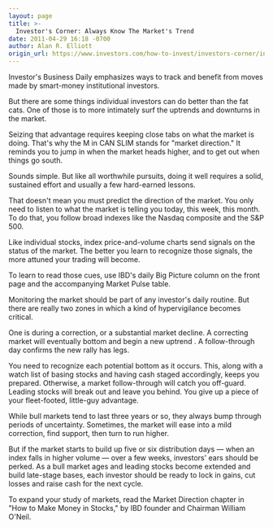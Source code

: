 ```yaml
---
layout: page
title: >-
  Investor's Corner: Always Know The Market's Trend
date: 2011-04-29 16:18 -0700
author: Alan R. Elliott
origin_url: https://www.investors.com/how-to-invest/investors-corner/investors-corner-always-know-the-markets-trend/
---
```


Investor's Business Daily emphasizes ways to track and benefit from moves made by smart-money institutional investors.

But there are some things individual investors can do better than the fat cats. One of those is to more intimately surf the uptrends and downturns in the market.

Seizing that advantage requires keeping close tabs on what the market is doing. That's why the M in CAN SLIM stands for "market direction." It reminds you to jump in when the market heads higher, and to get out when things go south.

Sounds simple. But like all worthwhile pursuits, doing it well requires a solid, sustained effort and usually a few hard-earned lessons.

That doesn't mean you must predict the direction of the market. You only need to listen to what the market is telling you today, this week, this month. To do that, you follow broad indexes like the Nasdaq composite and the S&P 500.

Like individual stocks, index price-and-volume charts send signals on the status of the market. The better you learn to recognize those signals, the more attuned your trading will become.

To learn to read those cues, use IBD's daily Big Picture column on the front page and the accompanying Market Pulse table.

Monitoring the market should be part of any investor's daily routine. But there are really two zones in which a kind of hypervigilance becomes critical.

One is during a correction, or a substantial market decline. A correcting market will eventually bottom and begin a new uptrend . A follow-through day confirms the new rally has legs.

You need to recognize each potential bottom as it occurs. This, along with a watch list of basing stocks and having cash staged accordingly, keeps you prepared. Otherwise, a market follow-through will catch you off-guard. Leading stocks will break out and leave you behind. You give up a piece of your fleet-footed, little-guy advantage.

While bull markets tend to last three years or so, they always bump through periods of uncertainty. Sometimes, the market will ease into a mild correction, find support, then turn to run higher.

But if the market starts to build up five or six distribution days — when an index falls in higher volume — over a few weeks, investors' ears should be perked. As a bull market ages and leading stocks become extended and build late-stage bases, each investor should be ready to lock in gains, cut losses and raise cash for the next cycle.

To expand your study of markets, read the Market Direction chapter in "How to Make Money in Stocks," by IBD founder and Chairman William O'Neil.
